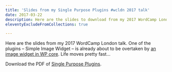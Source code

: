 ```yaml
---
title: 'Slides from my Single Purpose Plugins #wcldn 2017 talk'
date: 2017-03-22
description: Here are the slides to download from my 2017 WordCamp London talk.
eleventyExcludeFromCollections: true

---
```

Here are the slides from my 2017 WordCamp London talk. One of the plugins &#8211; Simple Image Widget &#8211; is already about to be overtaken by [an image widget in WP core][1]. Life moves pretty fast&#8230;

Download the PDF of [Single Purpose Plugins][2].

 [1]: https://wordpress.org/plugins/wp-core-media-widgets/
 [2]: https://mattrad.uk/wp-content/uploads/2017/03/Single-Purpose-Plugins.pdf